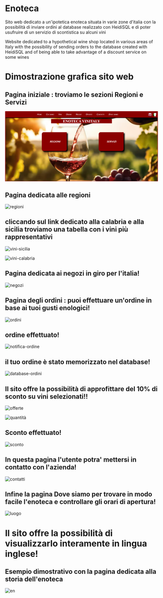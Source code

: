 # Enoteca

Sito web dedicato a un'ipotetica enoteca situata in varie zone d'italia con la possibilità di inviare ordini al database realizzato con HeidiSQL e di poter usufruire di un servizio di scontistica su alcuni vini

Website dedicated to a hypothetical wine shop located in various areas of Italy with the possibility of sending orders to the database created with HeidiSQL and of being able to take advantage of a discount service on some wines


# Dimostrazione grafica sito web
<h2>Pagina iniziale : troviamo le sezioni Regioni e Servizi</h2>

![Image_Alt](https://github.com/Vale-lab97/Enoteca/blob/c047f6837a8f4d8791dd7640297c760703d29bfc/Pagina-iniziale.png)

<h2>Pagina dedicata alle regioni</h2>

![regioni](https://github.com/user-attachments/assets/f3da5c48-a250-412f-acab-ef1bff05dc5e)

<h2>cliccando sul link dedicato alla calabria e alla sicilia troviamo una tabella con i vini più rappresentativi</h2>

![vini-sicilia](https://github.com/user-attachments/assets/c1f642bc-523c-4c2e-b652-18bb019b1387)

![vini-calabria](https://github.com/user-attachments/assets/10ff6571-7327-460f-aa20-342d9dbeddc1)

<h2>Pagina dedicata ai negozi in giro per l'italia!</h2>

![negozi](https://github.com/user-attachments/assets/2a04cf10-3cf3-4733-a770-e439505e1df7)


<h2>Pagina degli ordini : puoi effettuare un'ordine in base ai tuoi gusti enologici!</h2>

![ordini](https://github.com/user-attachments/assets/690b564f-0ad8-4083-aebf-7fe93b074217)

<h2>ordine effettuato!</h2>

![notifica-ordine](https://github.com/user-attachments/assets/4cca3da2-6033-41c8-b7ec-c60e89853967)

<h2>il tuo ordine è stato memorizzato nel database!</h2>

![database-ordini](https://github.com/user-attachments/assets/d27bc3ea-08fb-4e9d-a1a4-576ef326feda)

<h2>Il sito offre la possibilità di approfittare del 10% di sconto su vini selezionati!!</h2>

![offerte](https://github.com/user-attachments/assets/806bc6bd-4272-4022-b0bb-5741dc76c622)

![quantità](https://github.com/user-attachments/assets/f986fa39-ab61-48de-88e0-b9d2ed48aa4a)

<h2>Sconto effettuato!</h2>

![sconto](https://github.com/user-attachments/assets/7cf712fc-20f8-452b-842b-a4414f211c5b)

<h2>In questa pagina l'utente potra' mettersi in contatto con l'azienda!</h2>

![contatti](https://github.com/user-attachments/assets/ea502620-5504-49b4-aaf8-8c880fb634c1)

<h2>Infine la pagina Dove siamo per trovare in modo facile l'enoteca e controllare gli orari di apertura!</h2>

![luogo](https://github.com/user-attachments/assets/66b85c19-7954-44d9-991a-fe65bfb51fe9)


# Il sito offre la possibilità di visualizzarlo interamente in lingua inglese!

<h2>Esempio dimostrativo con la pagina dedicata alla storia dell'enoteca</h2>

![en](https://github.com/user-attachments/assets/d6be1870-7b8d-4757-a58e-2b3fdcca17c2)
